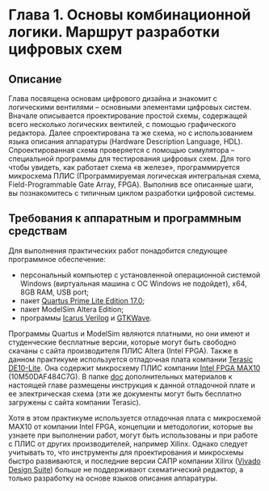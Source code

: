 # Глава 1. Основы комбинационной логики. Маршрут разработки цифровых схем
## Описание
Глава посвящена основам цифрового дизайна и знакомит с логическими вентилями – основными элементами цифровых систем. Вначале описывается проектирование простой схемы, содержащей всего несколько логических вентилей, с помощью графического редактора. Далее спроектирована та же схема, но с использованием языка описания аппаратуры (Hardware Description Language, HDL). Спроектированная схема проверяется с помощью симулятора – специальной программы для тестирования цифровых схем. Для того чтобы увидеть, как работает схема «в железе», программируется микросхема ПЛИС (Программируемая логическая интегральная схема, Field-Programmable Gate Array, FPGA). Выполнив все описанные шаги, вы познакомитесь с типичным циклом разработки цифровой системы.

## Требования к аппаратным и программным средствам
Для выполнения практических работ понадобится следующее программное обеспечение:
- персональный компьютер с установленной операционной системой Windows (виртуальная машина с ОС Windows не подойдет), x64, 8GB RAM, USB port;
- пакет [Quartus Prime Lite Edition 17.0](http://dl.altera.com/?edition=lite);
- пакет ModelSim Altera Edition;
- программы [Icarus Verilog](https://bleyer.org/icarus/) и [GTKWave](https://gtkwave.sourceforge.net/).

Программы Quartus и ModelSim являются платными, но они имеют и студенческие бесплатные версии, которые могут быть свободно скачаны с сайта производителя ПЛИС Altera (Intel FPGA).
Также в данном практикуме используется отладочная плата компании [Terasic DE10-Lite](http://de10-lite.terasic.com). Она содержит микросхему ПЛИС компании [Intel FPGA MAX10](https://www.intel.com/content/www/us/en/products/details/fpga/max/10.html) (10M50DAF484C7G). В папке [doc](https://github.com/RomeoMe5/DDLM_RISCV/lab_01/doc) дополнительных материалов к настоящей главе размещены инструкция к данной отладочной плате и ее электрическая схема (эти же документы могут быть бесплатно загружены с сайта компании Terasic).

Хотя в этом практикуме используется отладочная плата с микросхемой MAX10 от компании Intel FPGA, концепции и методологии, которые вы узнаете при выполнении работ, могут быть использованы и при работе с ПЛИС от других производителей, например Xilinx. Однако следует учитывать то, что инструменты для проектирования и микросхемы быстро развиваются, и последние версии САПР компании Xilinx ([Vivado Design Suite](https://www.xilinx.com/support/answers/53764.htm)) больше не поддерживают схематический редактор, а только разработку на основе языков описания аппаратуры.